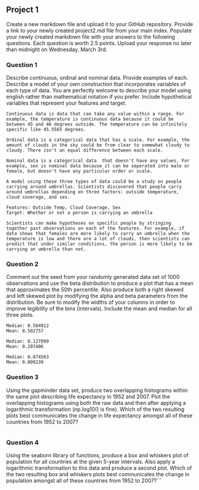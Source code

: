 ## Project 1

Create a new markdown file and upload it to your GitHub repository. Provide a link to your newly created project2.md file from your main index. Populate your newly created markdown file with your answers to the following questions. Each question is worth 2.5 points. Upload your response no later than midnight on Wednesday, March 3rd.

### Question 1
Describe continuous, ordinal and nominal data. Provide examples of each. Describe a model of your own construction that incorporates variables of each type of data. You are perfectly welcome to describe your model using english rather than mathematical notation if you prefer. Include hypothetical variables that represent your features and target.
```
Continuous data is data that can take any value within a range. For example, the temperature is continuous data because it could be between 45 and 46 degrees outside. The temperature can be infinitely specific like 45.5565 degrees.

Ordinal data is a categorical data that has a scale. For example, the amount of clouds in the sky could be from clear to somewhat cloudy to cloudy. There isn't an equal difference between each scale.

Nominal data is a categorical data  that doesn't have any values. For example, sex is nominal data because it can be seperated into male or female, but doesn't have any particular order or scale.

A model using these three types of data could be a study on people carrying around umbrellas. Scientists discovered that people carry around umbrellas depending on three factors: outside temperature, cloud coverage, and sex.

Features: Outside Temp, Cloud Coverage, Sex
Target: Whether or not a person is carrying an umbrella

Scientists can make hypotheses on specific people by stringing together past observations on each of the features. For example, if data shows that females are more likely to carry an umbrella when the temperature is low and there are a lot of clouds, then scientists can predict that under similar conditions, the person is more likely to be carrying an umbrella than not.
```
### Question 2
Comment out the seed from your randomly generated data set of 1000 observations and use the beta distribution to produce a plot that has a mean that approximates the 50th percentile. Also produce both a right skewed and left skewed plot by modifying the alpha and beta parameters from the distribution. Be sure to modify the widths of your columns in order to improve legibility of the bins (intervals). Include the mean and median for all three plots.
```
Median: 0.504912
Mean: 0.502757

Median: 0.127099
Mean: 0.207406

Median: 0.874563
Mean: 0.809239
```

### Question 3
Using the gapminder data set, produce two overlapping histograms within the same plot describing life expectancy in 1952 and 2007. Plot the overlapping histograms using both the raw data and then after applying a logarithmic transformation (np.log10() is fine). Which of the two resulting plots best communicates the change in life expectancy amongst all of these countries from 1952 to 2007?
```

```
### Question 4
Using the seaborn library of functions, produce a box and whiskers plot of population for all countries at the given 5-year intervals. Also apply a logarithmic transformation to this data and produce a second plot. Which of the two resulting box and whiskers plots best communicates the change in population amongst all of these countries from 1952 to 2007?```

```
